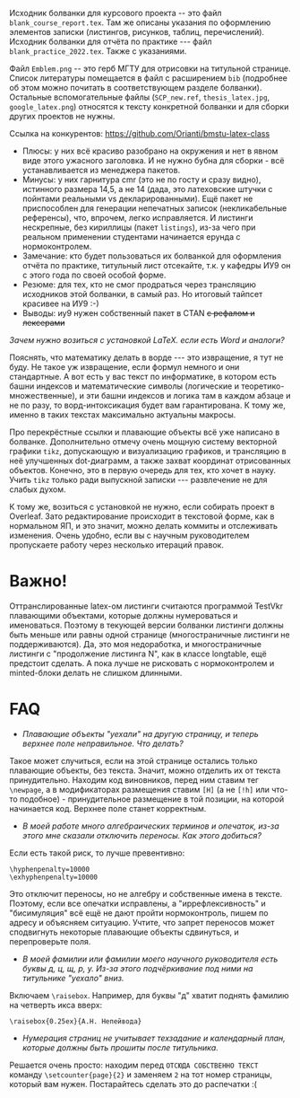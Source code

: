 Исходник болванки для курсового проекта -- это файл `blank_course_report.tex`. Там же описаны указания по оформлению элементов записки (листингов, рисунков, таблиц, перечислений). Исходник болванки для отчёта по практике --- файл `blank_practice_2022.tex`. Также с указаниями.

Файл `Emblem.png` -- это герб МГТУ для отрисовки на титульной странице. Список литературы помещается в файл с расширением `bib` (подробнее об этом можно почитать в соответствующем разделе болванки). Остальные вспомогательные файлы (`SCP_new.ref`, `thesis_latex.jpg`, `google_latex.png`) относятся к тексту конкретной болванки и для сборки других проектов не нужны.

Ссылка на конкурентов:
https://github.com/Orianti/bmstu-latex-class

- Плюсы: у них всё красиво разобрано на окружения и нет в явном виде этого ужасного заголовка. И не нужно бубна для сборки - всё устанавливается из менеджера пакетов.
- Минусы: у них гарнитура cmr (это не по госту и сразу видно), истинного размера 14,5, а не 14 (дада, это латеховские штучки с пойнтами реальными vs декларированными). Ещё пакет не приспособлен для генерации непечатных записок (некликабельные референсы), что, впрочем, легко исправляется. И  листинги нескрепные, без кириллицы (пакет `listings`), из-за чего при реальном применении студентами начинается ерунда с нормоконтролем.
- Замечание: кто будет пользоваться их болванкой для оформления отчёта по практике, титульный лист отсекайте, т.к. у кафедры ИУ9 он с этого года по своей особой форме.
- Резюме: для тех, кто не смог продраться через трансляцию исходников этой болванки, в самый раз. Но итоговый тайпсет красивее на ИУ9 :-)
- Выводы: иу9 нужен собственный пакет в CTAN ~~с рефалом и лексерами~~

*Зачем нужно возиться с установкой LaTeX. если есть Word и аналоги?*

Пояснять, что математику делать в ворде --- это извращение, я тут не буду. Не такое уж извращение, если формул немного и они стандартные. А вот есть у вас текст по информатике, в котором есть башни индексов и математические символы (логические и теоретико-множественные), и эти башни индексов и логика там в каждом абзаце и не по разу, то ворд-интоксикация будет вам гарантирована. К тому же, именно в таких текстах максимально актуальны макросы.

Про перекрёстные ссылки и плавающие объекты всё уже написано в болванке. Дополнительно отмечу очень мощную систему векторной графики `tikz`, допускающую и визуализацию графиков, и трансляцию в неё улучшенных dot-диаграмм, а также захват координат отрисованных объектов. Конечно, это в первую очередь для тех, кто хочет в науку. Учить `tikz` только ради выпускной записки --- развлечение не для слабых духом. 

К тому же, возиться с установкой не нужно, если собирать проект в Overleaf. Зато редактирование происходит в текстовой форме, как в нормальном ЯП, и это значит, можно делать коммиты и отслеживать изменения. Очень удобно, если вы с научным руководителем пропускаете работу через несколько итераций правок.

# Важно!

Оттранслированные latex-ом листинги считаются программой TestVkr плавающими объектами, которые должны нумероваться и именоваться. Поэтому в текующей версии болванки листинги должны быть меньше или равны одной странице (многостраничные листинги не поддерживаются). Да, это моя недоработка, и многостраничные листинги с "продолжение листинга N", как в классе longtable, ещё предстоит сделать. А пока лучше не рисковать с нормоконтролем и minted-блоки делать не слишком длинными.

# FAQ

- *Плавающие объекты "уехали" на другую страницу, и теперь верхнее поле неправильное. Что делать?*
 
Такое может случиться, если на этой странице остались только плавающие объекты, без текста. Значит, можно отделить их от текста принудительно. Находим код виновников, перед ним ставим тег `\newpage`, а в модификаторах размещения ставим `[H]` (а не `[!h]` или что-то подобное) - принудительное размещение в той позиции, на которой начинается код. Верхнее поле станет корректным.

- *В моей работе много алгебраических терминов и опечаток, из-за этого мне сказали отключить переносы. Как этого добиться?*

Если есть такой риск, то лучше превентивно:
```
\hyphenpenalty=10000
\exhyphenpenalty=10000
```
Это отключит переносы, но не алгебру и собственные имена в тексте. Поэтому, если все опечатки исправлены, а "иррефлексивность" и "бисимуляция" всё ещё не дают пройти нормоконтроль, пишем по адресу и объясняем ситуацию. Учтите, что запрет переносов может сподвигнуть некоторые плавающие объекты сдвинуться, и перепроверьте поля.

- *В моей фамилии или фамилии моего научного руководителя есть буквы д, ц, щ, р, у. Из-за этого подчёркивание под ними на титульнике "уехало" вниз.*

Включаем `\raisebox`. Например, для буквы "д" хватит поднять фамилию на четверть икса вверх:
```
\raisebox{0.25ex}{А.Н. Непейвода}
```

- *Нумерация страниц не учитывает техзадание и календарный план, которые должны быть прошиты после титульника.*

Решается очень просто: находим перед `ОТСЮДА СОБСТВЕННО ТЕКСТ` команду `\setcounter{page}{2}` и заменяем `2` на тот номер страницы, который вам нужен. Постарайтесь сделать это до распечатки :(

  

